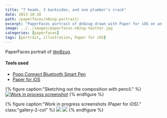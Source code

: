```yaml
---
title: "7 heads, 3 backsides, and one plumber's crack"
date: 2013-10-28
path: /paperfaces/n8zug-portrait/
excerpt: "PaperFaces portrait of @n8zug drawn with Paper for iOS on an iPad."
image: ../../images/paperfaces-n8zug-twitter.jpg
categories: [paperfaces]
tags: [portrait, illustration, Paper for iOS]
---
```


PaperFaces portrait of [@n8zug](https://twitter.com/n8zug).

#### Tools used

- [Pogo Connect Bluetooth Smart Pen](https://www.amazon.com/gp/product/B009K448L4/ref=as_li_ss_tl?ie=UTF8&camp=1789&creative=390957&creativeASIN=B009K448L4&linkCode=as2&tag=mademist-20)
- [Paper for iOS](https://paper.bywetransfer.com/)

{% figure caption:"Sketching out the composition with pencil." %}
[![Work in process screenshot](../../images/paperfaces-n8zug-process-1-750.jpg)](../../images/paperfaces-n8zug-process-1-lg.jpg)
{% endfigure %}

{% figure caption:"Work in progress screenshots (Paper for iOS)." class:"gallery-2-col" %}
[![](../../images/paperfaces-n8zug-process-2-600.jpg)](../../images/paperfaces-n8zug-process-2-lg.jpg)
[![](../../images/paperfaces-n8zug-process-3-600.jpg)](../../images/paperfaces-n8zug-process-3-lg.jpg)
{% endfigure %}
